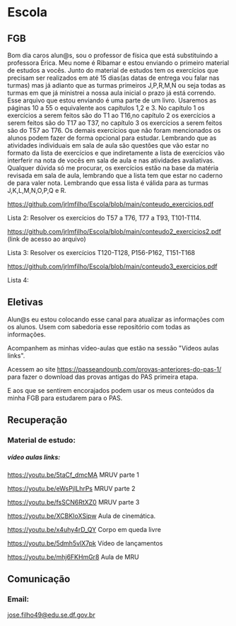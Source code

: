 # Escola
## FGB
Bom dia caros alun@s, sou o professor de física que está substituindo a professora Érica. Meu nome é Ribamar e estou enviando o primeiro material de estudos a vocês. Junto do material de estudos tem os exercícios que precisam ser realizados em até 15 dias(as datas de entrega vou falar nas turmas) mas já adianto que as turmas primeiros J,P,R,M,N ou seja todas as turmas em que já ministrei a nossa aula inicial o prazo já está correndo. Esse arquivo que estou enviando é uma parte de um livro. Usaremos as páginas 10 a 55 o equivalente aos capítulos 1,2 e 3. No capítulo 1 os exercícios a serem feitos são do T1 ao T16,no capítulo 2 os exercícios a serem feitos são do T17 ao T37, no capítulo 3 os exercícios a serem feitos são do T57 ao T76. Os demais exercícios que não foram mencionados os alunos podem fazer de forma opcional para estudar. Lembrando que as atividades individuais em sala de aula são questões que vão estar no formato da lista de exercícios e que indiretamente a lista de exercícios vão interferir na nota de vocês em sala de aula e nas atividades avaliativas. Qualquer dúvida só me procurar, os exercícios estão na base da matéria revisada em sala de aula, lembrando que a lista tem que estar no caderno de para valer nota.
Lembrando que essa lista é válida para as turmas J,K,L,M,N,O,P,Q e R.


https://github.com/jrlmfilho/Escola/blob/main/conteudo_exercicios.pdf




Lista 2: Resolver os exercícios do T57 a T76, T77 a T93, T101-T114.

https://github.com/jrlmfilho/Escola/blob/main/conteudo2_exercicios2.pdf (link de acesso ao arquivo)

Lista 3:  Resolver os exercícios T120-T128, P156-P162, T151-T168

https://github.com/jrlmfilho/Escola/blob/main/conteudo3_exercicios.pdf

Lista 4:  




## Eletivas
Alun@s eu estou colocando esse canal para atualizar as informações com os alunos. Usem com sabedoria esse repositório com todas as informações.

Acompanhem as minhas vídeo-aulas que estão na sessão "Vídeos aulas links".

Acessem ao site https://passeandounb.com/provas-anteriores-do-pas-1/ para fazer o download das provas antigas do PAS primeira etapa.

E aos que se sentirem encorajados podem usar os meus conteúdos da minha FGB para estudarem para o PAS.


## Recuperação
### Material de estudo:

##### vídeo aulas links:

https://youtu.be/5taCf_dmcMA MRUV parte 1

https://youtu.be/eWsPjILhrPs MRUV parte 2

https://youtu.be/fsSCN6RtXZ0 MRUV parte 3

https://youtu.be/XCBKIoXSipw Aula de cinemática.

https://youtu.be/x4uhy4rD_QY Corpo em queda livre

https://youtu.be/5dmh5vlX7pk Vídeo de lançamentos

https://youtu.be/mhj6FKHmGr8 Aula de MRU

## Comunicação 
### Email:
jose.filho49@edu.se.df.gov.br




